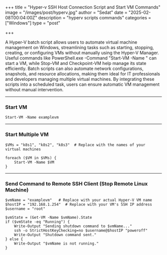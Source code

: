 +++
title = "Hyper-v SSH Host Connection Script and Start VM Commands"
image = "/images/post/hyperv.jpg"
author = "Sedat"
date = "2025-02-08T00:04:00Z"
description = "hyperv scripts commands"
categories = ["Windows"]
type = "post"

+++

A Hyper-V batch script allows users to automate virtual machine management on Windows, streamlining tasks such as starting, stopping, creating, or configuring VMs without manually using the Hyper-V Manager. Useful commands like PowerShell.exe -Command "Start-VM -Name <VMName>" can start a VM, while Stop-VM and Checkpoint-VM help manage its state efficiently. Batch scripts can also automate network configurations, snapshots, and resource allocations, making them ideal for IT professionals and developers managing multiple virtual machines. By integrating these scripts into a scheduled task, users can ensure automatic VM management without manual intervention.

***

### Start VM

```
Start-VM -Name examplevm
```
***

### Start Multiple VM

```
$VMs = "k8s1", "k8s2", "k8s3"  # Replace with the names of your virtual machines

foreach ($VM in $VMs) {
    Start-VM -Name $VM
}
```

***

### Send Command to Remote SSH Client (Stop Remote Linux Machine)

```
$vmName = "examplevm"   # Replace with your actual Hyper-V VM name
$hostIP = "192.168.1.254"  # Replace with your VM's SSH IP address
$username = "root"

$vmState = (Get-VM -Name $vmName).State
if ($vmState -eq "Running") {
    Write-Output "Sending shutdown command to $vmName..."
    ssh -o StrictHostKeyChecking=no $username@$hostIP "poweroff"
    Write-Output "Shutdown command sent."
} else {
    Write-Output "$vmName is not running."
}
```
